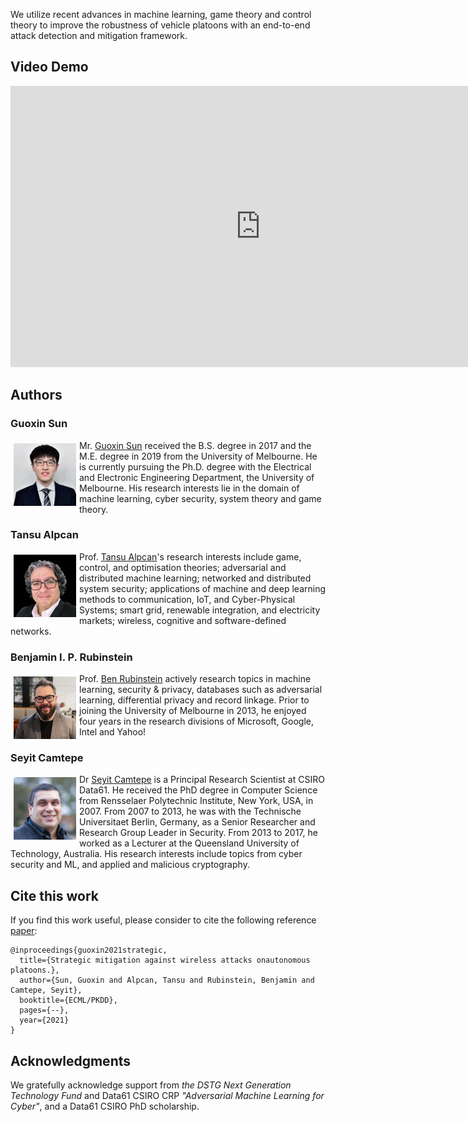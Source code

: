 
We utilize recent advances in machine learning, game theory and control theory to improve the robustness of vehicle platoons with an end-to-end attack detection and mitigation framework.

## Video Demo

<iframe width="800" height="450" src="https://www.youtube.com/embed/Hhwx8qap5ts" title="YouTube video player" frameborder="0" allow="accelerometer; autoplay; clipboard-write; encrypted-media; gyroscope; picture-in-picture" allowfullscreen></iframe>

## Authors
### Guoxin Sun
<img src="Sefi_modified_crop.jpg" alt="Guoxin Sun's profile picture" width="100" height="100" align="left" style="padding: 5px">Mr. [Guoxin Sun](https://electrical.eng.unimelb.edu.au/people/research-students) received the B.S. degree in 2017 and the M.E. degree in 2019 from the University of Melbourne. He is currently pursuing  the Ph.D. degree with the Electrical and Electronic Engineering Department, the University of Melbourne. His research interests lie in the domain of machine learning, cyber security, system theory and game theory.

### Tansu Alpcan
<img src="tansu.jpg" alt="Tansu Alpcan's profile picture" width="100" height="100" align="left" style="padding: 5px">Prof. [Tansu Alpcan](https://findanexpert.unimelb.edu.au/profile/425318-tansu-alpcan)'s research interests include game, control, and optimisation theories; adversarial and distributed machine learning; networked and distributed system security; applications of machine and deep learning methods to communication, IoT, and Cyber-Physical Systems; smart grid, renewable integration, and electricity markets; wireless, cognitive and software-defined networks.

### Benjamin I. P. Rubinstein
<img src="Ben1crop.jpg" alt="Benjamin I. P. Rubinstein's profile picture" width="100" height="100" align="left" style="padding: 5px">Prof. [Ben Rubinstein](https://findanexpert.unimelb.edu.au/profile/20074-ben-rubinstein) actively research topics in machine learning, security & privacy, databases such as adversarial learning, differential privacy and record linkage. Prior to joining the University of Melbourne in 2013, he enjoyed four years in the research divisions of Microsoft, Google, Intel and Yahoo!

### Seyit Camtepe
<img src="Seyit.jpg" alt="Seyit Camtepe's profile picture" width="100" height="100" align="left" style="padding: 5px">Dr [Seyit Camtepe](https://people.csiro.au/C/S/Seyit-Camtepe) is a Principal Research Scientist at CSIRO Data61. He received the PhD degree in Computer Science from Rensselaer Polytechnic Institute, New York, USA, in 2007. From 2007 to 2013, he was with the Technische Universitaet Berlin, Germany, as a Senior Researcher and Research Group Leader in Security. From 2013 to 2017, he worked as a Lecturer at the Queensland University of Technology, Australia. His research interests include topics from cyber security and ML, and applied and malicious cryptography.

## Cite this work
If you find this work useful, please consider to cite the following reference [paper](https://garrisonsun.github.io/End-to-end-atttack-detection-and-mitigation-framework/):
```
@inproceedings{guoxin2021strategic,
  title={Strategic mitigation against wireless attacks onautonomous platoons.},
  author={Sun, Guoxin and Alpcan, Tansu and Rubinstein, Benjamin and Camtepe, Seyit},
  booktitle={ECML/PKDD},
  pages={--},
  year={2021}
}
```

## Acknowledgments
We gratefully acknowledge support from _the DSTG Next Generation Technology Fund_ and Data61 CSIRO CRP _"Adversarial Machine Learning for Cyber"_, and a Data61 CSIRO PhD scholarship.
